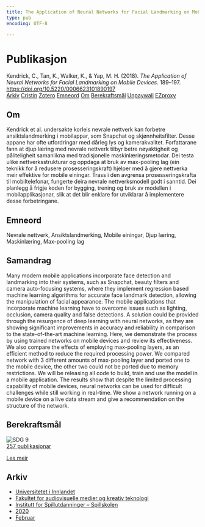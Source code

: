 ```yaml
---
title: The Application of Neural Networks for Facial Landmarking on Mobile Devices
type: pub
encoding: UTF-8

---
```

<h1>Publikasjon</h1>
<article id="csl-bib-container-ASCEXQUT" class="csl-bib-container">
  <div class="csl-bib-body"> <div class="csl-entry">Kendrick, C., Tan, K., Walker, K., &#38; Yap, M. H. (2018). <i>The Application of Neural Networks for Facial Landmarking on Mobile Devices</i>. 189–197. <a href="https://doi.org/10.5220/0006623101890197">https://doi.org/10.5220/0006623101890197</a></div> </div>
  <div class="csl-bib-buttons">
    <a href="#taxonomy-article-ASCEXQUT" alt="archive" class="csl-bib-button">Arkiv</a>
    <a href="https://app.cristin.no/results/show.jsf?id=1795560" alt="Cristin" class="csl-bib-button">Cristin</a>
    <a href="http://zotero.org/groups/5881554/items/ASCEXQUT" alt="Zotero" class="csl-bib-button">Zotero</a>
    <a href="#keywords-article-ASCEXQUT" alt="keywords" class="csl-bib-button">Emneord</a>
    <a href="#about-article-ASCEXQUT" alt="about_pub" class="csl-bib-button">Om</a>
    <a href="#sdg-article-ASCEXQUT" alt="sdg" class="csl-bib-button">Berekraftsmål</a>
    <a href="https://doi.org/10.5220/0006623101890197" alt="Unpaywall" class="csl-bib-button">Unpaywall</a>
    <a href="https://doi.org/10.5220/0006623101890197" alt="EZproxy" class="csl-bib-button">EZproxy</a>
  </div>
  <div id="csl-bib-meta-container-ASCEXQUT"></div>
</article>
<div id="csl-bib-meta-ASCEXQUT" class="csl-bib-meta">
  <article id="about-article-ASCEXQUT" class="about_pub-article">
    <h1>Om</h1>
    Kendrick et al. undersøkte korleis nevrale nettverk kan forbetre ansiktslandmerking i mobilappar, som Snapchat og skjønnheitsfilter. Desse appane har ofte utfordringar med dårleg lys og kamerakvalitet. Forfattarane fann at djup læring med nevrale nettverk tilbyr betre nøyaktigheit og påliteligheit samanlikna med tradisjonelle maskinlæringsmetodar. Dei testa ulike nettverksstrukturar og oppdaga at bruk av max-pooling lag (ein teknikk for å redusere prosesseringskraft) hjelper med å gjere nettverka meir effektive for mobile einingar. Trass i den avgrensa prosesseringskrafta til mobiltelefonar, fungerte deira nevrale nettverksmodell godt i sanntid. Dei planlegg å frigje koden for bygging, trening og bruk av modellen i mobilapplikasjonar, slik at det blir enklare for utviklarar å implementere desse forbetringane.
  </article>
  <article id="keywords-article-ASCEXQUT" class="keywords-article">
    <h1>Emneord</h1>
    Nevrale nettverk, Ansiktslandmerking, Mobile einingar, Djup læring, Maskinlæring, Max-pooling lag
  </article>
  <article id="abstract-article-ASCEXQUT" class="abstract-article">
    <h1>Samandrag</h1>
    Many modern mobile applications incorporate face detection and landmarking into their systems, such as Snapchat, beauty filters and camera auto-focusing systems, where they implement regression based machine learning algorithms for accurate face landmark detection, allowing the manipulation of facial appearance. The mobile applications that incorporate machine learning have to overcome issues such as lighting, occlusion, camera quality and false detections. A solution could be provided through the resurgence of deep learning with neural networks, as they are showing significant improvements in accuracy and reliability in comparison to the state-of-the-art machine learning. Here, we demonstrate the process by using trained networks on mobile devices and review its effectiveness. We also compare the effects of employing max-pooling layers, as an efficient method to reduce the required processing power. We compared network with 3 different amounts of max-pooling layer and ported one to the mobile device, the other two could not be ported due to memory restrictions. We will be releasing all code to build, train and use the model in a mobile application. The results show that despite the limited processing capability of mobile devices, neural networks can be used for difficult challenges while still working in real-time. We show a network running on a mobile device on a live data stream and give a recommendation on the structure of the network.
  </article>
  <article id="sdg-article-ASCEXQUT" class="sdg-article">
    <h1>Berekraftsmål</h1>
    <div class="sdg-container"><div id="sdg9" class="sdg">
        <img src="{{< params subfolder >}}images/sdg/sdg09_nn.png" class="image" alt="SDG 9">
        <div class="sdg-overlay">
          <a href="/nn/archive/?key=?sdg=9#archive" class="sdg-publication-count"><span>257</span> publikasjonar</a>
          <p><a href="https://fn.no/om-fn/fns-baerekraftsmaal/industri-innovasjon-og-infrastruktur?lang=nno-NO" class="sdg-read-more">Les meir</a></p>
        </div>
      </div></div>
  </article>
  <article id="taxonomy-article-ASCEXQUT" class="taxonomy-article">
    <h1>Arkiv</h1>
    <ul>
      <li>
        <a href="/nn/archive/?key=3DCRN523">Universitetet i Innlandet</a>
      </li>
      <li>
        <a href="/nn/archive/?key=8XUDF4FD">Fakultet for audiovisuelle medier og kreativ teknologi</a>
      </li>
      <li>
        <a href="/nn/archive/?key=BG42VG37">Institutt for Spillutdanninger – Spillskolen</a>
      </li>
      <li>
        <a href="/nn/archive/?key=K4VCKW5G">2020</a>
      </li>
      <li>
        <a href="/nn/archive/?key=M7283UYK">Februar</a>
      </li>
    </ul>
  </article>
</div>
